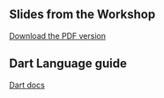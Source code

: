 ## Slides from the Workshop

[Download the PDF version](intro-flutter/slides.pdf)

## Dart Language guide

[Dart docs](https://dart.dev/samples)